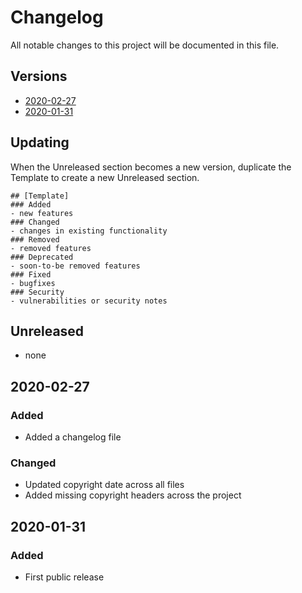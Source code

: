 # Changelog
All notable changes to this project will be documented in this file.

## Versions
- [2020-02-27](#2020-02-27)
- [2020-01-31](#2020-01-31)

## Updating
When the Unreleased section becomes a new version, duplicate the Template to create a new Unreleased section.
```
## [Template]
### Added
- new features
### Changed
- changes in existing functionality
### Removed
- removed features
### Deprecated
- soon-to-be removed features
### Fixed
- bugfixes
### Security
- vulnerabilities or security notes
```

## Unreleased
- none

## 2020-02-27
### Added
- Added a changelog file
### Changed
- Updated copyright date across all files
- Added missing copyright headers across the project

## 2020-01-31
### Added
- First public release
